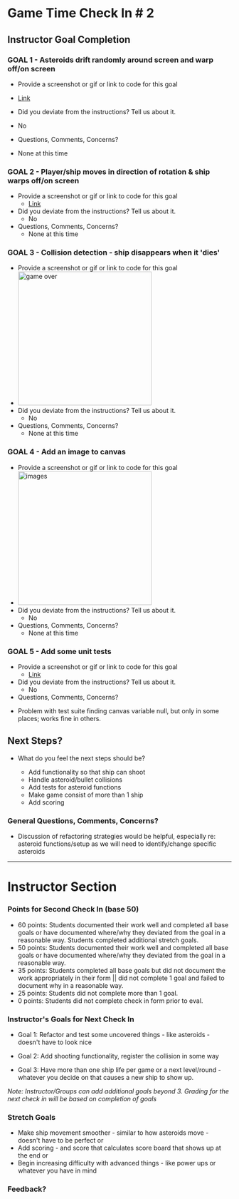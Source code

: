 
# Game Time Check In # 2

## Instructor Goal Completion

### GOAL 1 - Asteroids drift randomly around screen and warp off/on screen

  - Provide a screenshot or gif or link to code for this goal
   * [Link](https://github.com/seeker105/asteroids/blob/81b664cdcc5e4a2bd9227a8e0ef35a6bdadc553a/lib/asteroid.js#L13-L37)
  - Did you deviate from the instructions? Tell us about it.
   * No 
  - Questions, Comments, Concerns?
   * None at this time

### GOAL 2 - Player/ship moves in direction of rotation & ship warps off/on screen 

- Provide a screenshot or gif or link to code for this goal
  * [Link](https://github.com/seeker105/asteroids/blob/81b664cdcc5e4a2bd9227a8e0ef35a6bdadc553a/lib/ship.js#L30-L51)
- Did you deviate from the instructions? Tell us about it.
  * No 
- Questions, Comments, Concerns? 
  * None at this time

### GOAL 3 - Collision detection - ship disappears when it 'dies'

- Provide a screenshot or gif or link to code for this goal
- <img width="300" alt="game over" src="https://cloud.githubusercontent.com/assets/17806544/17954226/ae47a112-6a36-11e6-83ef-9fb073c62515.png">
- Did you deviate from the instructions? Tell us about it.
  * No 
- Questions, Comments, Concerns?
  * None at this time

### GOAL 4 - Add an image to canvas

- Provide a screenshot or gif or link to code for this goal
- <img width="300" alt="images" src="https://cloud.githubusercontent.com/assets/17806544/17954211/91fbaba2-6a36-11e6-9b97-95493b453b52.png">
- Did you deviate from the instructions? Tell us about it.
  * No 
- Questions, Comments, Concerns?
  * None at this time

### GOAL 5 - Add some unit tests

- Provide a screenshot or gif or link to code for this goal
  * [Link](https://github.com/seeker105/asteroids/blob/81b664cdcc5e4a2bd9227a8e0ef35a6bdadc553a/test/ship-test.js#L47-L71)
- Did you deviate from the instructions? Tell us about it.
  * No 
- Questions, Comments, Concerns?
 * Problem with test suite finding canvas variable null, but only in some places; works fine in others. 

## Next Steps?

- What do you feel the next steps should be?

  * Add functionality so that ship can shoot
  * Handle asteroid/bullet collisions
  * Add tests for asteroid functions
  * Make game consist of more than 1 ship
  * Add scoring

### General Questions, Comments, Concerns?
  * Discussion of refactoring strategies would be helpful, especially re: asteroid functions/setup as we will need to identify/change specific asteroids

-----

# Instructor Section

### Points for Second Check In (base 50)

* 60 points: Students documented their work well and completed all base goals or have documented where/why they deviated from the goal in a reasonable way. Students completed additional stretch goals.
* 50 points: Students documented their work well and completed all base goals or have documented where/why they deviated from the goal in a reasonable way.
* 35 points: Students completed all base goals but did not document the work appropriately in their form || did not complete 1 goal and failed to document why in a reasonable way.
* 25 points: Students did not complete more than 1 goal.
* 0 points: Students did not complete check in form prior to eval.

### Instructor's Goals for Next Check In

* Goal 1: Refactor and test some uncovered things - like asteroids - doesn't have to look nice

* Goal 2: Add shooting functionality, register the collision in some way

* Goal 3: Have more than one ship life per game or a next level/round - whatever you decide on that causes a new ship to show up. 

_Note: Instructor/Groups can add additional goals beyond 3. Grading for the next check in will be based on completion of goals_

### Stretch Goals

  * Make ship movement smoother - similar to how asteroids move - doesn't have to be perfect
    or
  * Add scoring - and score that calculates score board that shows up at the end
    or 
  * Begin increasing difficulty with advanced things - like power ups or whatever you have in mind

### Feedback?
